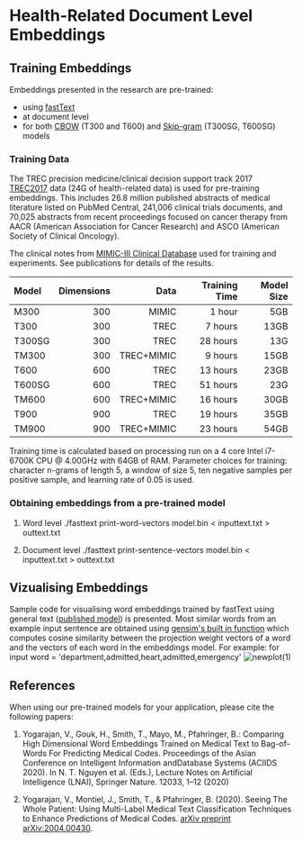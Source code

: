 # Health-Related Document Level Embeddings


## Training Embeddings 
Embeddings presented in the research are pre-trained:
- using [fastText](https://fasttext.cc/) 
- at document level
- for both [CBOW](http://dblp.org/rec/bib/journals/corr/abs-1301-3781) (T300 and T600) and [Skip-gram](http://dblp.org/rec/bib/journals/corr/abs-1301-3781) (T300SG, T600SG) models


### Training Data  

The TREC precision medicine/clinical decision support track 2017 [TREC2017](https://trec.nist.gov/pubs/trec26/papers/Overview-PM.pdf) data (24G of health-related data) is used for pre-training embeddings. This includes 26.8 million published abstracts of medical literature listed on PubMed Central, 241,006 clinical trials documents, and 70,025 abstracts from recent proceedings focused on cancer therapy from AACR (American Association for Cancer Research) and ASCO (American Society of Clinical Oncology).

The clinical notes from [MIMIC-III Clinical Database](https://physionet.org/works/MIMICIIIClinicalDatabase/access.shtml) used for training and experiments. See publications for details of the results. 


| Model | Dimensions | Data | Training Time | Model Size  |
| :------ | --------: |--------: | --------: | -----: |
|M300 | 300 | MIMIC | 1 hour | 5GB |
|T300 | 300 | TREC | 7 hours | 13GB |
|T300SG | 300 | TREC | 28 hours | 13G |
|TM300 | 300 | TREC+MIMIC | 9 hours | 15GB |
|T600 | 600 | TREC | 13 hours | 23GB |
|T600SG | 600 | TREC | 51 hours | 23G |
|TM600 | 600 | TREC+MIMIC | 16 hours | 30GB |
|T900 | 900 | TREC | 19 hours | 35GB |
|TM900 | 900 | TREC+MIMIC | 23 hours | 54GB |


Training time is calculated based on processing run on a 4 core Intel i7-6700K CPU @ 4.00GHz with 64GB of RAM. Parameter choices for training: character n-grams of length 5, a window of size 5, ten negative samples per positive sample, and learning rate of 0.05 is used.

### Obtaining embeddings from a pre-trained model

1. Word level
./fasttext print-word-vectors model.bin < inputtext.txt > outtext.txt  

2. Document level
./fasttext print-sentence-vectors model.bin < inputtext.txt > outtext.txt


## Vizualising Embeddings

Sample code for visualising word embeddings trained by fastText using general text ([published model](https://fasttext.cc/docs/en/english-vectors.html)) is presented. Most similar words from an example input sentence are obtained using [gensim's built in function](https://tedboy.github.io/nlps/api_gensim.html) which computes cosine similarity between the projection weight vectors of a word and the vectors of each word in the embeddings model.
For example: for input word = 'department,admitted,heart,admitted,emergency'
![newplot(1)](https://user-images.githubusercontent.com/60803118/131270817-65efe5d9-f409-4733-8cea-dd6df3f851cd.png)



## References
When using our pre-trained models for your application, please cite the following papers:
1.  Yogarajan,  V.,  Gouk,  H.,  Smith,  T.,  Mayo,  M.,  Pfahringer,  B.:  Comparing  High  Dimensional Word Embeddings Trained on Medical Text to Bag-of-Words For Predicting Medical  Codes.   Proceedings  of  the  Asian  Conference  on  Intelligent  Information  andDatabase  Systems  (ACIIDS  2020).  In  N.  T.  Nguyen  et  al.  (Eds.),  Lecture  Notes  on Artificial Intelligence (LNAI), Springer Nature. 12033, 1–12 (2020)

2. Yogarajan, V., Montiel, J., Smith, T., & Pfahringer, B. (2020). Seeing The Whole Patient: Using Multi-Label Medical Text Classification Techniques to Enhance Predictions of Medical Codes. [arXiv preprint arXiv:2004.00430](https://arxiv.org/abs/2004.00430). 


